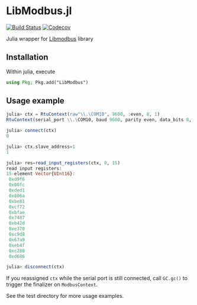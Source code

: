 # LibModbus.jl

[![Build Status](https://github.com/kagalenko-m-b/LibModbus.jl/workflows/CI/badge.svg)](https://github.com/kagalenko-m-b/LibModbus.jl/actions)
[![Codecov](https://codecov.io/gh/kagalenko-m-b/LibModbus.jl/branch/master/graph/badge.svg)](https://codecov.io/gh/kagalenko-m-b/LibModbus.jl)

Julia wrapper for [Libmodbus](http://libmodbus.org/) library

## Installation

Within julia, execute
```julia
using Pkg; Pkg.add("LibModbus")
```

## Usage example

```julia
julia> ctx = RtuContext(raw"\\.\COM10", 9600, :even, 8, 1)
RtuContext(serial_port \\.\COM10, baud 9600, parity even, data_bits 8, stop_bits 1)

julia> connect(ctx)
0

julia> ctx.slave_address=1
1

julia> res=read_input_registers(ctx, 0, 15)
read input registers:
15-element Vector{UInt16}:
 0xd9f6
 0x00fc
 0xded1
 0x806a
 0xbe81
 0xcf72
 0xbfae
 0x7487
 0xb42d
 0xe370
 0xc9d8
 0x67a9
 0xeb4f
 0xc288
 0xd686

julia> disconnect(ctx)
```

If you reassigned `ctx` while the serial port is still connected,
call `GC.gc()` to trigger the finalizer on `ModbusContext`.

See the test directory for more usage examples.
